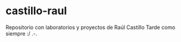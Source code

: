 # castillo-raul
Repositorio con laboratorios y proyectos de Raúl Castillo
Tarde como siempre :/ .-.
